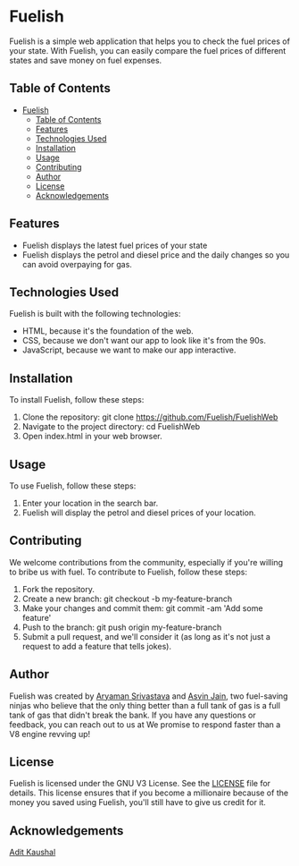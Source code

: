 # Fuelish

Fuelish is a simple web application that helps you to check the fuel prices of your state. With Fuelish, you can easily compare the fuel prices of different states and save money on fuel expenses.

## Table of Contents

- [Fuelish](#fuelish)
  - [Table of Contents](#table-of-contents)
  - [Features](#features)
  - [Technologies Used](#technologies-used)
  - [Installation](#installation)
  - [Usage](#usage)
  - [Contributing](#contributing)
  - [Author](#author)
  - [License](#license)
  - [Acknowledgements](#acknowledgements)

## Features

- Fuelish displays the latest fuel prices of your state
- Fuelish displays the petrol and diesel price and the daily changes so you can avoid overpaying for gas.

## Technologies Used

Fuelish is built with the following technologies:

- HTML, because it's the foundation of the web.
- CSS, because we don't want our app to look like it's from the 90s.
- JavaScript, because we want to make our app interactive.

## Installation

To install Fuelish, follow these steps:

1. Clone the repository: git clone https://github.com/Fuelish/FuelishWeb
2. Navigate to the project directory: cd FuelishWeb
3. Open index.html in your web browser.

## Usage

To use Fuelish, follow these steps:

1. Enter your location in the search bar.
2. Fuelish will display the petrol and diesel prices of your location.

## Contributing

We welcome contributions from the community, especially if you're willing to bribe us with fuel. To contribute to Fuelish, follow these steps:

1. Fork the repository.
2. Create a new branch: git checkout -b my-feature-branch
3. Make your changes and commit them: git commit -am 'Add some feature'
4. Push to the branch: git push origin my-feature-branch
5. Submit a pull request, and we'll consider it (as long as it's not just a request to add a feature that tells jokes).

## Author

Fuelish was created by [Aryaman Srivastava](@actuallyaryaman) and [Asvin Jain](@asvin1), two fuel-saving ninjas who believe that the only thing better than a full tank of gas is a full tank of gas that didn't break the bank. If you have any questions or feedback, you can reach out to us at  We promise to respond faster than a V8 engine revving up!

## License

Fuelish is licensed under the GNU V3 License. See the [LICENSE](LICENSE) file for details. This license ensures that if you become a millionaire because of the money you saved using Fuelish, you'll still have to give us credit for it.

## Acknowledgements

[Adit Kaushal](https://www.99acres.com)
